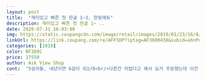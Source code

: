 ```yaml
---
layout: post 
title:  "재미있고 빠른 첫 한글 1~3, 한빛에듀" 
description: 재미있고 빠른 첫 한글 1~ ..
date: 2020-07-31 16:03:08 
img: https://static.coupangcdn.com/image/retail/images/2019/01/23/16/8/8b46c8b7-3c27-4224-a945-46f474f6ba69.jpg 
linkUrl: https://link.coupang.com/re/AFFSDP?lptag=AF3600438&subid=ahnPublicAsk&pageKey=179775010&itemId=514797599&vendorItemId=4325818495&traceid=V0-113-3c2cf4847657f1ad 
categories: [1019] 
color: BF360C 
price: 17550 
author: Ask View Shop 
cont:  "5살아들, 내년이면 6살이 되는데<br/>다른건 어렵다고 해서 요거 주문했는데 이건 잘 따라써요<br/>생각했던 것 보다 더 마음에 듭니다♥️<br/>아이가 흥미로워 하고, 또 반복 학습이 되는 것 같아요!!<br/>아이와 함께 하루 서너장씩이라도 공부를 해보려<br/>완전 강추예요! 아이가 7살인데 기존 한글책들은 재미없어했거든요.<br/> 근데 이책은 순식간에 세권 다 끝나가요!<br/>좋아요<br/>주문 했습니다 ) 생각보다 그림이 알록달록 예뻐서<br/>하루 두음절씩 공부하고 이삼일 마다 누적것들로 글자 만들어 받아쓰기하고 있어요! 세권 다 끝나가서 그 다음단계 책 시리즈들도 오늘 구매했네요ㅎ<br/>한글은 지지부진 늘지 않더라구요.<br/> 그래서 이번 방학동안<br/>한장 한장 넘길수록 성취감도 생겨하는 것 같고<br/>" 
---
```

